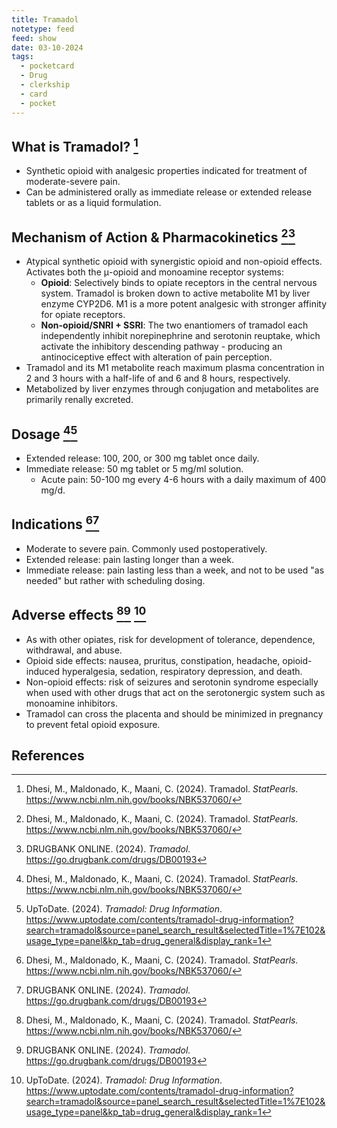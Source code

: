 ```yaml
---
title: Tramadol
notetype: feed
feed: show
date: 03-10-2024
tags:
  - pocketcard
  - Drug
  - clerkship
  - card
  - pocket
---
```

## What is Tramadol? [^1]
- Synthetic opioid with analgesic properties indicated for treatment of moderate-severe pain.
- Can be administered orally as immediate release or extended release tablets or as a liquid formulation.

## Mechanism of Action & Pharmacokinetics [^1][^2]
- Atypical synthetic opioid with synergistic opioid and non-opioid effects. Activates both the μ-opioid and monoamine receptor systems:
	- **Opioid**: Selectively binds to opiate receptors in the central nervous system. Tramadol is broken down to active metabolite M1 by liver enzyme CYP2D6. M1 is a more potent analgesic with stronger affinity for opiate receptors.
	- **Non-opioid/SNRI + SSRI**: The two enantiomers of tramadol each independently inhibit norepinephrine and serotonin reuptake, which activate the inhibitory descending pathway - producing an antinociceptive effect with alteration of pain perception.
- Tramadol and its M1 metabolite reach maximum plasma concentration in 2 and 3 hours with a half-life of and 6 and 8 hours, respectively.
- Metabolized by liver enzymes through conjugation and metabolites are primarily renally excreted. 

## Dosage [^1][^3]
- Extended release: 100, 200, or 300 mg tablet once daily.
- Immediate release: 50 mg tablet or 5 mg/ml solution.
	- Acute pain: 50-100 mg every 4-6 hours with a daily maximum of 400 mg/d.

## Indications [^1][^2] 
- Moderate to severe pain. Commonly used postoperatively. 
- Extended release: pain lasting longer than a week.
- Immediate release: pain lasting less than a week, and not to be used "as needed" but rather with scheduling dosing. 

## Adverse effects  [^1][^2] [^3]
- As with other opiates, risk for development of tolerance, dependence, withdrawal, and abuse.
- Opioid side effects: nausea, pruritus, constipation, headache, opioid-induced hyperalgesia, sedation, respiratory depression, and death.
- Non-opioid effects: risk of seizures and serotonin syndrome especially when used with other drugs that act on the serotonergic system such as monoamine inhibitors. 
- Tramadol can cross the placenta and should be minimized in pregnancy to prevent fetal opioid exposure. 

## References
[^1]: Dhesi, M., Maldonado, K., Maani, C. (2024). Tramadol. *StatPearls.* https://www.ncbi.nlm.nih.gov/books/NBK537060/
[^2]: DRUGBANK ONLINE. (2024). *Tramadol.* https://go.drugbank.com/drugs/DB00193
[^3]: UpToDate. (2024). *Tramadol: Drug Information*. https://www.uptodate.com/contents/tramadol-drug-information?search=tramadol&source=panel_search_result&selectedTitle=1%7E102&usage_type=panel&kp_tab=drug_general&display_rank=1



